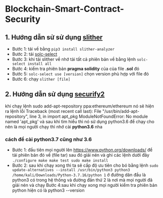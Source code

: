 # Blockchain-Smart-Contract-Security

## 1. Hướng dẫn sử sử dụng [slither](https://github.com/crytic/slither)
* Bước 1: tải về bằng `pip3 install slither-analyzer`
* Bước 2: tải [solc-select](https://github.com/crytic/solc-select)
* Bước 3: khi tải slither về nhớ tải tất cả phiên bản về bằng lệnh `solc-select install all` 
* Bước 4: kiểm tra phiên bản **pragma solidity** của của file **.sol** đó
* Bước 5: `solc-select use [version]` chọn version phù hợp với file đó
* Bước 6: chạy `slither [file]`
## 2. Hướng dẫn sử dụng [securify2](https://github.com/eth-sri/securify2)
khi chạy lệnh sudo add-apt-repository ppa:ethereum/ethereum nó sẽ hiện ra lệnh lỗi 
Traceback (most recent call last):
  File "/usr/bin/add-apt-repository", line 3, in <module>
    import apt_pkg
ModuleNotFoundError: No module named 'apt_pkg'
và sau khi tìm hiểu thì nó sử dụng python3.6 để chạy cho nên là mọi người chạy thì nhớ cài **python3.6** nha
### cách để cài python3.7 cũng như 3.6
* Bước 1: đầu tiên mọi người lên https://www.python.org/downloads/ để tải phiên bản đó về (file tar) sau đó giải nén và ghi các lệnh dưới đây
  `./configure
    make
    make test
    sudo make install`
* Bước 2: sau khi chạy xong thì ta sẽ cấp độ ưu tiên cho bó bằng lệnh
`sudo update-alternatives --install /usr/bin/python3 python3 /home/kali/Downloads/Python-3.7.16/python 1`
ở đường dãn đầu là python3 có trong hệ thông và đường đãn thứ 2 là nơi mà mọi người đã giải nén và chạy
Bước 4:sau khi chạy xong mọi người kiểm tra phiên bản python hiện có là python3 --version
